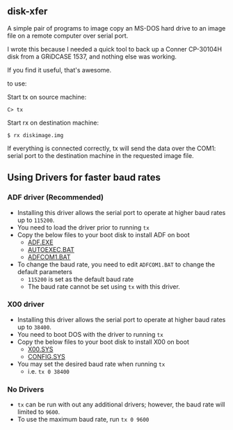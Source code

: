 disk-xfer
---------

A simple pair of programs to image copy an MS-DOS hard drive to an image file on a remote computer over serial port.

I wrote this because I needed a quick tool to back up a Conner CP-30104H disk from a GRiDCASE 1537, and nothing else was working.

If you find it useful, that's awesome.

to use:

Start tx on source machine:

```
C> tx
```

Start rx on destination machine:

```
$ rx diskimage.img
```

If everything is connected correctly, tx will send the data over the COM1: serial port to the destination machine in the requested image file.

## Using Drivers for faster baud rates

### ADF driver (Recommended)
* Installing this driver allows the serial port to operate at higher baud rates up to `115200`.
* You need to load the driver prior to running `tx`
* Copy the below files to your boot disk to install ADF on boot
  * [ADF.EXE](drivers/adf/bin/ADF.EXE)
  * [AUTOEXEC.BAT](drivers/adf/AUTOEXEC.BAT)
  * [ADFCOM1.BAT](drivers/adf/ADFCOM1.BAT)
* To change the baud rate, you need to edit `ADFCOM1.BAT` to change the default parameters
  * `115200` is set as the default baud rate
  * The baud rate cannot be set using `tx` with this driver.

### X00 driver
* Installing this driver allows the serial port to operate at higher baud rates up to `38400`.
* You need to boot DOS with the driver to running `tx`
* Copy the below files to your boot disk to install X00 on boot
  * [X00.SYS](drivers/x00/X00.SYS)
  * [CONFIG.SYS](drivers/x00/autoexec.bat)
* You may set the desired baud rate when running `tx`
  * i.e. `tx 0 38400`

### No Drivers
* `tx` can be run with out any additional drivers; however, the baud rate will limited to `9600`.
* To use the maximum baud rate, run `tx 0 9600`

